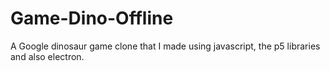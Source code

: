 # Game-Dino-Offline

A Google dinosaur game clone that I made using javascript, the p5 libraries and also electron.
